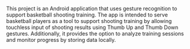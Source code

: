 This project is an Android application that uses gesture recognition to support basketball shooting training. The app is intended to serve basketball players as a tool to support shooting training by allowing touchless input of shooting results using Thumb Up and Thumb Down gestures. Additionally, it provides the option to analyze training sessions and monitor progress by storing data
locally.
